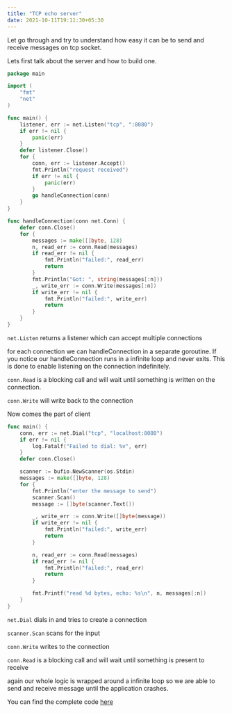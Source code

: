 ```yaml
---
title: "TCP echo server"
date: 2021-10-11T19:11:30+05:30
---
```


Let go through and try to understand how easy it can be to send and receive messages on tcp socket.

Lets first talk about the server and how to build one. 

``` go
package main

import (
	"fmt"
	"net"
)

func main() {
	listener, err := net.Listen("tcp", ":8080")
	if err != nil {
		panic(err)
	}
	defer listener.Close()
	for {
		conn, err := listener.Accept()
		fmt.Println("request received")
		if err != nil {
			panic(err)
		}
		go handleConnection(conn)
	}
}

func handleConnection(conn net.Conn) {
	defer conn.Close()
	for {
		messages := make([]byte, 128)
		n, read_err := conn.Read(messages)
		if read_err != nil {
			fmt.Println("failed:", read_err)
			return
		}
		fmt.Println("Got: ", string(messages[:n]))
		_, write_err := conn.Write(messages[:n])
		if write_err != nil {
			fmt.Println("failed:", write_err)
			return
		}
	}
}
```
`net.Listen` returns a listener which can accept multiple connections

for each connection we can handleConnection in a separate goroutine. If you notice our handleConnection runs in a infinite loop and never exits. This is done to enable listening on the connection indefinitely. 

`conn.Read` is a blocking call and will wait until something is written on the connection.

`conn.Write` will write back to the connection

Now comes the part of client

``` go
func main() {
	conn, err := net.Dial("tcp", "localhost:8080")
	if err != nil {
		log.Fatalf("Failed to dial: %v", err)
	}
	defer conn.Close()

	scanner := bufio.NewScanner(os.Stdin)
	messages := make([]byte, 128)
	for {
		fmt.Println("enter the message to send")
		scanner.Scan()
		message := []byte(scanner.Text())

		_, write_err := conn.Write([]byte(message))
		if write_err != nil {
			fmt.Println("failed:", write_err)
			return
		}

		n, read_err := conn.Read(messages)
		if read_err != nil {
			fmt.Println("failed:", read_err)
			return
		}

		fmt.Printf("read %d bytes, echo: %s\n", n, messages[:n])
	}
}
```

`net.Dial` dials in and tries to create a connection

`scanner.Scan` scans for the input

`conn.Write` writes to the connection

`conn.Read` is a blocking call and will wait until something is present to receive

again our whole logic is wrapped around a infinite loop so we are able to send and receive message until the application crashes.

You can find the complete code [here](https://gist.github.com/saltperfect/fb6d7a313aefc163ba27ac3790a0bbd0)

